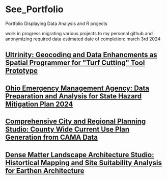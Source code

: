 # See_Portfolio
Portfolio Displaying Data Analysis and R projects

work in progress migrating various projects to my personal github and anonymizing required data
estimated date of completion: march 3rd 2024

## [Ultrinity: Geocoding and Data Enhancments as Spatial Programmer for "Turf Cutting" Tool Prototype](https://github.com/SeeSpencer/Ultrinity_SpatialEnrichment)



## [Ohio Emergency Management Agency: Data Preparation and Analysis for State Hazard Mitigation Plan 2024](https://github.com/SeeSpencer/OEMA_DataPreparationAndAnalysis)



## [Comprehensive City and Regional Planning Studio: County Wide Current Use Plan Generation from CAMA Data](https://github.com/SeeSpencer/ComprehensivePlanningStudio_CountyLandUsePlan)

## [Dense Matter Landscape Architecture Studio: Histortical Mapping and Site Suitability Analysis for Earthen Architecture](https://github.com/SeeSpencer/DenseMatterStudio_EarthenArchitectureHistoricalMapping)
